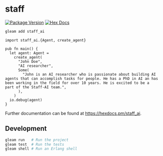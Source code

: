 # staff

[![Package Version](https://img.shields.io/hexpm/v/staff_ai)](https://hex.pm/packages/staff_ai)
[![Hex Docs](https://img.shields.io/badge/hex-docs-ffaff3)](https://hexdocs.pm/staff_ai/)

```sh
gleam add staff_ai
```
```gleam
import staff_ai.{Agent, create_agent}

pub fn main() {
  let agent: Agent =
    create_agent(
      "John Doe",
      "AI researcher",
      Some(
        "John is an AI researcher who is passionate about building AI agents that can accomplish tasks for people. He has a PhD in AI an has been working in the field for over 10 years. He is excited to be a part of the Staff-AI team.",
      ),
    )
  io.debug(agent)
}
```

Further documentation can be found at <https://hexdocs.pm/staff_ai>.

## Development

```sh
gleam run   # Run the project
gleam test  # Run the tests
gleam shell # Run an Erlang shell
```
